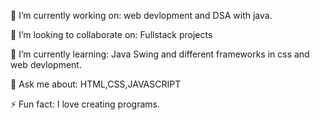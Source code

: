 🔭 I’m currently working on:
web devlopment and DSA with java.

👯 I’m looking to collaborate on:
Fullstack projects

🌱 I’m currently learning:
Java Swing and different frameworks in css and web devlopment.

💬 Ask me about:
HTML,CSS,JAVASCRIPT

⚡ Fun fact:
I love creating programs.

<!---
Prathit6/Prathit6 is a ✨ special ✨ repository because its `README.md` (this file) appears on your GitHub profile.
You can click the Preview link to take a look at your changes.
--->
